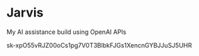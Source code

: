 # Jarvis
My AI assistance build using OpenAI APIs 

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
